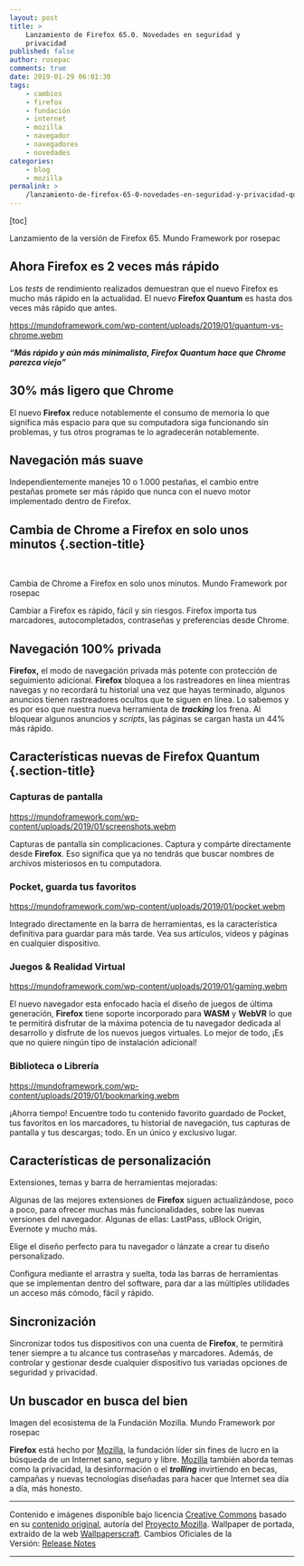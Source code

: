 ```yaml
---
layout: post
title: >
    Lanzamiento de Firefox 65.0. Novedades en seguridad y
    privacidad
published: false
author: rosepac
comments: true
date: 2019-01-29 06:01:30
tags:
    - cambios
    - firefox
    - fundación
    - internet
    - mozilla
    - navegador
    - navegadores
    - novedades
categories:
    - blog
    - mozilla
permalink: >
    /lanzamiento-de-firefox-65-0-novedades-en-seguridad-y-privacidad-que-hay-de-nuevo
---
```

[toc]

Lanzamiento de la versión de Firefox 65. Mundo Framework por rosepac

## Ahora Firefox es 2 veces más rápido

Los _tests_ de rendimiento realizados demuestran que el nuevo Firefox es mucho más rápido en la actualidad. El nuevo **Firefox Quantum** es hasta dos veces más rápido que antes.


  
  
  https://mundoframework.com/wp-content/uploads/2019/01/quantum-vs-chrome.webm


**_“Más rápido y aún más minimalista, Firefox Quantum hace que Chrome parezca viejo”_**

## 30% más ligero que Chrome

El nuevo **Firefox** reduce notablemente el consumo de memoria lo que significa más espacio para que su computadora siga funcionando sin problemas, y tus otros programas te lo agradecerán notablemente.

## Navegación más suave

Independientemente manejes 10 o 1.000 pestañas, el cambio entre pestañas promete ser más rápido que nunca con el nuevo motor implementado dentro de Firefox.

## Cambia de Chrome a Firefox en solo unos minutos {.section-title}

&nbsp;

Cambia de Chrome a Firefox en solo unos minutos. Mundo Framework por rosepac

Cambiar a Firefox es rápido, fácil y sin riesgos. Firefox importa tus marcadores, autocompletados, contraseñas y preferencias desde Chrome.

## Navegación 100% privada

**Firefox,** el modo de navegación privada más potente con protección de seguimiento adicional. **Firefox** bloquea a los rastreadores en línea mientras navegas y no recordará tu historial una vez que hayas terminado, algunos anuncios tienen rastreadores ocultos que te siguen en línea. Lo sabemos y es por eso que nuestra nueva herramienta de _**tracking**_ los frena. Al bloquear algunos anuncios y _scripts_, las páginas se cargan hasta un 44% más rápido.

## Características nuevas de Firefox Quantum {.section-title}

### Capturas de pantalla


  https://mundoframework.com/wp-content/uploads/2019/01/screenshots.webm


Capturas de pantalla sin complicaciones. Captura y compárte directamente desde **Firefox**. Eso significa que ya no tendrás que buscar nombres de archivos misteriosos en tu computadora.

### Pocket, guarda tus favoritos


  https://mundoframework.com/wp-content/uploads/2019/01/pocket.webm


Integrado directamente en la barra de herramientas, es la característica definitiva para guardar para más tarde. Vea sus artículos, vídeos y páginas en cualquier dispositivo.

### Juegos & Realidad Virtual


  https://mundoframework.com/wp-content/uploads/2019/01/gaming.webm


El nuevo navegador esta enfocado hacía el diseño de juegos de última generación, **Firefox** tiene soporte incorporado para **WASM** y **WebVR** lo que te permitirá disfrutar de la máxima potencia de tu navegador dedicada al desarrollo y disfrute de los nuevos juegos virtuales. Lo mejor de todo, ¡Es que no quiere ningún tipo de instalación adicional!

### Biblioteca o Librería


  https://mundoframework.com/wp-content/uploads/2019/01/bookmarking.webm


¡Ahorra tiempo! Encuentre todo tu contenido favorito guardado de Pocket, tus favoritos en los marcadores, tu historial de navegación, tus capturas de pantalla y tus descargas; todo. En un único y exclusivo lugar.

## Características de personalización

Extensiones, temas y barra de herramientas mejoradas:

Algunas de las mejores extensiones de **Firefox** siguen actualizándose, poco a poco, para ofrecer muchas más funcionalidades, sobre las nuevas versiones del navegador. Algunas de ellas: LastPass, uBlock Origin, Evernote y mucho más.

Elige el diseño perfecto para tu navegador o lánzate a crear tu diseño personalizado.

Configura mediante el arrastra y suelta, toda las barras de herramientas que se implementan dentro del software, para dar a las múltiples utilidades un acceso más cómodo, fácil y rápido.

## Sincronización

Sincronizar todos tus dispositivos con una cuenta de **Firefox**, te permitirá tener siempre a tu alcance tus contraseñas y marcadores. Además, de controlar y gestionar desde cualquier dispositivo tus variadas opciones de seguridad y privacidad.

## Un buscador en busca del bien

Imagen del ecosistema de la Fundación Mozilla. Mundo Framework por rosepac

**Firefox** está hecho por [Mozilla][1], la fundación líder sin fines de lucro en la búsqueda de un Internet sano, seguro y libre. [Mozilla][1] también aborda temas como la privacidad, la desinformación o el _**trolling**_ invirtiendo en becas, campañas y nuevas tecnologías diseñadas para hacer que Internet sea día a día, más honesto.

* * *

Contenido e imágenes disponible bajo licencia [Creative Commons][2] basado en su [contenido original][3], autoría del [Proyecto Mozilla][4]. Wallpaper de portada, extraído de la web [Wallpaperscraft][5]. Cambios Oficiales de la Versión: [Release Notes][6]

* * *

&nbsp;

 [1]: https://kutt.it/MozillaManifiesto
 [2]: https://creativecommons.org/licenses/by-sa/3.0/es/deed.es_PE
 [3]: https://www.mozilla.org/en-US/firefox/
 [4]: https://www.mozilla.org/es-ES/about/manifesto/details/
 [5]: https://kutt.it/wallzorritomoz
 [6]: https://www.mozilla.org/en-US/firefox/65.0/releasenotes/